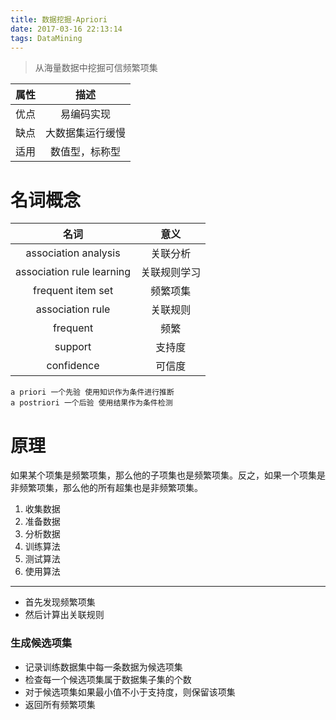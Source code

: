 ```yaml
---
title: 数据挖掘-Apriori
date: 2017-03-16 22:13:14
tags: DataMining
---
```


> 从海量数据中挖掘可信频繁项集

|属性|描述|
|:---:|:---:|
|优点|易编码实现|
|缺点|大数据集运行缓慢|
|适用|数值型，标称型|

# 名词概念

|名词|意义|
|:---:|:---:|
|association analysis|关联分析|
|association rule learning|关联规则学习|
|frequent item set|频繁项集|
|association rule|关联规则|
|frequent|频繁|
|support|支持度|
|confidence|可信度|

	a priori 一个先验 使用知识作为条件进行推断
	a postriori 一个后验 使用结果作为条件检测

# 原理

如果某个项集是频繁项集，那么他的子项集也是频繁项集。反之，如果一个项集是非频繁项集，那么他的所有超集也是非频繁项集。

1. 收集数据
2. 准备数据
3. 分析数据
4. 训练算法
5. 测试算法
6. 使用算法

------

* 首先发现频繁项集
*  然后计算出关联规则

### 生成候选项集

* 记录训练数据集中每一条数据为候选项集
* 检查每一个候选项集属于数据集子集的个数
* 对于候选项集如果最小值不小于支持度，则保留该项集
* 返回所有频繁项集